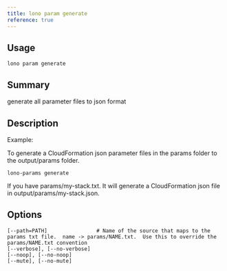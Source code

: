 ```yaml
---
title: lono param generate
reference: true
---
```


## Usage

    lono param generate

## Summary

generate all parameter files to json format
## Description

Example:

To generate a CloudFormation json parameter files in the params folder to the output/params folder.

    lono-params generate

If you have params/my-stack.txt. It will generate a CloudFormation json file in output/params/my-stack.json.


## Options

```
[--path=PATH]                # Name of the source that maps to the params txt file.  name -> params/NAME.txt.  Use this to override the params/NAME.txt convention
[--verbose], [--no-verbose]
[--noop], [--no-noop]
[--mute], [--no-mute]
```

